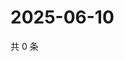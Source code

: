 # 2025-06-10

共 0 条

<!-- BEGIN ZHIHUQUESTIONS -->
<!-- 最后更新时间 Tue Jun 10 2025 14:16:59 GMT+0800 (China Standard Time) -->

<!-- END ZHIHUQUESTIONS -->

